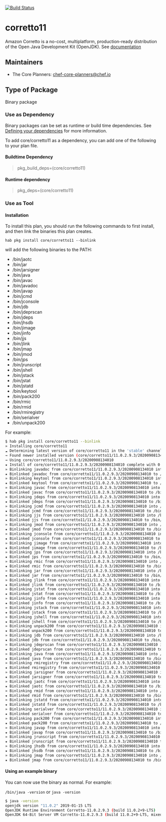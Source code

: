 [![Build Status](https://dev.azure.com/chefcorp-partnerengineering/Chef%20Base%20Plans/_apis/build/status/chef-base-plans.corretto11?branchName=master)](https://dev.azure.com/chefcorp-partnerengineering/Chef%20Base%20Plans/_build/latest?definitionId=221&branchName=master)

# corretto11

Amazon Corretto is a no-cost, multiplatform, production-ready distribution of the Open Java Development Kit (OpenJDK).  See [documentation](https://docs.aws.amazon.com/corretto/)

## Maintainers

* The Core Planners: <chef-core-planners@chef.io>

## Type of Package

Binary package

### Use as Dependency

Binary packages can be set as runtime or build time dependencies. See [Defining your dependencies](https://www.habitat.sh/docs/developing-packages/developing-packages/#sts=Define%20Your%20Dependencies) for more information.

To add core/corretto11 as a dependency, you can add one of the following to your plan file.

#### Buildtime Dependency

> pkg_build_deps=(core/corretto11)

#### Runtime dependency

> pkg_deps=(core/corretto11)

### Use as Tool

#### Installation

To install this plan, you should run the following commands to first install, and then link the binaries this plan creates.

``hab pkg install core/corretto11 --binlink``

will add the following binaries to the PATH:

* /bin/jaotc
* /bin/jar
* /bin/jarsigner
* /bin/java
* /bin/javac
* /bin/javadoc
* /bin/javap
* /bin/jcmd
* /bin/jconsole
* /bin/jdb
* /bin/jdeprscan
* /bin/jdeps
* /bin/jhsdb
* /bin/jimage
* /bin/jinfo
* /bin/jjs
* /bin/jlink
* /bin/jmap
* /bin/jmod
* /bin/jps
* /bin/jrunscript
* /bin/jshell
* /bin/jstack
* /bin/jstat
* /bin/jstatd
* /bin/keytool
* /bin/pack200
* /bin/rmic
* /bin/rmid
* /bin/rmiregistry
* /bin/serialver
* /bin/unpack200

For example:

```bash
$ hab pkg install core/corretto11 --binlink
» Installing core/corretto11
☁ Determining latest version of core/corretto11 in the 'stable' channel
→ Found newer installed version (core/corretto11/11.0.2.9.3/20200908134010) than remote version (core/corretto11/11.0.2.9.3/20200405194018)
→ Using core/corretto11/11.0.2.9.3/20200908134010
★ Install of core/corretto11/11.0.2.9.3/20200908134010 complete with 0 new packages installed.
» Binlinking javadoc from core/corretto11/11.0.2.9.3/20200908134010 into /bin
★ Binlinked javadoc from core/corretto11/11.0.2.9.3/20200908134010 to /bin/javadoc
» Binlinking keytool from core/corretto11/11.0.2.9.3/20200908134010 into /bin
★ Binlinked keytool from core/corretto11/11.0.2.9.3/20200908134010 to /bin/keytool
» Binlinking javac from core/corretto11/11.0.2.9.3/20200908134010 into /bin
★ Binlinked javac from core/corretto11/11.0.2.9.3/20200908134010 to /bin/javac
» Binlinking jdeps from core/corretto11/11.0.2.9.3/20200908134010 into /bin
★ Binlinked jdeps from core/corretto11/11.0.2.9.3/20200908134010 to /bin/jdeps
» Binlinking jcmd from core/corretto11/11.0.2.9.3/20200908134010 into /bin
★ Binlinked jcmd from core/corretto11/11.0.2.9.3/20200908134010 to /bin/jcmd
» Binlinking jjs from core/corretto11/11.0.2.9.3/20200908134010 into /bin
★ Binlinked jjs from core/corretto11/11.0.2.9.3/20200908134010 to /bin/jjs
» Binlinking jmod from core/corretto11/11.0.2.9.3/20200908134010 into /bin
★ Binlinked jmod from core/corretto11/11.0.2.9.3/20200908134010 to /bin/jmod
» Binlinking jconsole from core/corretto11/11.0.2.9.3/20200908134010 into /bin
★ Binlinked jconsole from core/corretto11/11.0.2.9.3/20200908134010 to /bin/jconsole
» Binlinking jimage from core/corretto11/11.0.2.9.3/20200908134010 into /bin
★ Binlinked jimage from core/corretto11/11.0.2.9.3/20200908134010 to /bin/jimage
» Binlinking jps from core/corretto11/11.0.2.9.3/20200908134010 into /bin
★ Binlinked jps from core/corretto11/11.0.2.9.3/20200908134010 to /bin/jps
» Binlinking rmic from core/corretto11/11.0.2.9.3/20200908134010 into /bin
★ Binlinked rmic from core/corretto11/11.0.2.9.3/20200908134010 to /bin/rmic
» Binlinking jar from core/corretto11/11.0.2.9.3/20200908134010 into /bin
★ Binlinked jar from core/corretto11/11.0.2.9.3/20200908134010 to /bin/jar
» Binlinking jlink from core/corretto11/11.0.2.9.3/20200908134010 into /bin
★ Binlinked jlink from core/corretto11/11.0.2.9.3/20200908134010 to /bin/jlink
» Binlinking jstat from core/corretto11/11.0.2.9.3/20200908134010 into /bin
★ Binlinked jstat from core/corretto11/11.0.2.9.3/20200908134010 to /bin/jstat
» Binlinking jinfo from core/corretto11/11.0.2.9.3/20200908134010 into /bin
★ Binlinked jinfo from core/corretto11/11.0.2.9.3/20200908134010 to /bin/jinfo
» Binlinking jstack from core/corretto11/11.0.2.9.3/20200908134010 into /bin
★ Binlinked jstack from core/corretto11/11.0.2.9.3/20200908134010 to /bin/jstack
» Binlinking jshell from core/corretto11/11.0.2.9.3/20200908134010 into /bin
★ Binlinked jshell from core/corretto11/11.0.2.9.3/20200908134010 to /bin/jshell
» Binlinking unpack200 from core/corretto11/11.0.2.9.3/20200908134010 into /bin
★ Binlinked unpack200 from core/corretto11/11.0.2.9.3/20200908134010 to /bin/unpack200
» Binlinking jdb from core/corretto11/11.0.2.9.3/20200908134010 into /bin
★ Binlinked jdb from core/corretto11/11.0.2.9.3/20200908134010 to /bin/jdb
» Binlinking jdeprscan from core/corretto11/11.0.2.9.3/20200908134010 into /bin
★ Binlinked jdeprscan from core/corretto11/11.0.2.9.3/20200908134010 to /bin/jdeprscan
» Binlinking java from core/corretto11/11.0.2.9.3/20200908134010 into /bin
★ Binlinked java from core/corretto11/11.0.2.9.3/20200908134010 to /bin/java
» Binlinking rmiregistry from core/corretto11/11.0.2.9.3/20200908134010 into /bin
★ Binlinked rmiregistry from core/corretto11/11.0.2.9.3/20200908134010 to /bin/rmiregistry
» Binlinking jarsigner from core/corretto11/11.0.2.9.3/20200908134010 into /bin
★ Binlinked jarsigner from core/corretto11/11.0.2.9.3/20200908134010 to /bin/jarsigner
» Binlinking jaotc from core/corretto11/11.0.2.9.3/20200908134010 into /bin
★ Binlinked jaotc from core/corretto11/11.0.2.9.3/20200908134010 to /bin/jaotc
» Binlinking rmid from core/corretto11/11.0.2.9.3/20200908134010 into /bin
★ Binlinked rmid from core/corretto11/11.0.2.9.3/20200908134010 to /bin/rmid
» Binlinking jstatd from core/corretto11/11.0.2.9.3/20200908134010 into /bin
★ Binlinked jstatd from core/corretto11/11.0.2.9.3/20200908134010 to /bin/jstatd
» Binlinking serialver from core/corretto11/11.0.2.9.3/20200908134010 into /bin
★ Binlinked serialver from core/corretto11/11.0.2.9.3/20200908134010 to /bin/serialver
» Binlinking pack200 from core/corretto11/11.0.2.9.3/20200908134010 into /bin
★ Binlinked pack200 from core/corretto11/11.0.2.9.3/20200908134010 to /bin/pack200
» Binlinking javap from core/corretto11/11.0.2.9.3/20200908134010 into /bin
★ Binlinked javap from core/corretto11/11.0.2.9.3/20200908134010 to /bin/javap
» Binlinking jrunscript from core/corretto11/11.0.2.9.3/20200908134010 into /bin
★ Binlinked jrunscript from core/corretto11/11.0.2.9.3/20200908134010 to /bin/jrunscript
» Binlinking jhsdb from core/corretto11/11.0.2.9.3/20200908134010 into /bin
★ Binlinked jhsdb from core/corretto11/11.0.2.9.3/20200908134010 to /bin/jhsdb
» Binlinking jmap from core/corretto11/11.0.2.9.3/20200908134010 into /bin
★ Binlinked jmap from core/corretto11/11.0.2.9.3/20200908134010 to /bin/jmap
```

#### Using an example binary

You can now use the binary as normal.  For example:

``/bin/java -version`` or ``java -version``

```bash
$ java -version
openjdk version "11.0.2" 2019-01-15 LTS
OpenJDK Runtime Environment Corretto-11.0.2.9.3 (build 11.0.2+9-LTS)
OpenJDK 64-Bit Server VM Corretto-11.0.2.9.3 (build 11.0.2+9-LTS, mixed mode)
```
